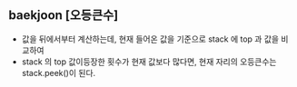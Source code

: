 ## baekjoon [오등큰수]

- 값을 뒤에서부터 계산하는데, 현재 들어온 값을 기준으로 stack 에 top 과 값을 비교하여
- stack 의 top 값이등장한 횟수가 현재 값보다 많다면, 현재 자리의 오등큰수는 stack.peek()이 된다.